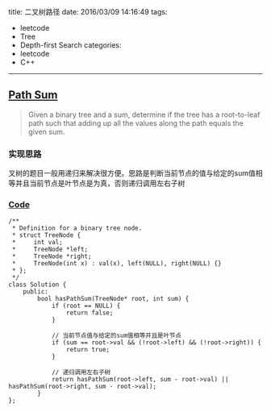 title: 二叉树路径
date: 2016/03/09 14:16:49
tags:
- leetcode
- Tree
- Depth-first Search
categories:
- leetcode
- C++

---
## [Path Sum](https://leetcode.com/problems/path-sum/)
> Given a binary tree and a sum, determine if the tree has a root-to-leaf path such that adding up all the values along the path equals the given sum.

### 实现思路
叉树的题目一般用递归来解决很方便。思路是判断当前节点的值与给定的sum值相等并且当前节点是叶节点是为真，否则递归调用左右子树

### [Code](https://github.com/Finalcheat/leetcode/blob/master/src/Path-Sum.cpp)
```
/**
 * Definition for a binary tree node.
 * struct TreeNode {
 *     int val;
 *     TreeNode *left;
 *     TreeNode *right;
 *     TreeNode(int x) : val(x), left(NULL), right(NULL) {}
 * };
 */
class Solution {
    public:
        bool hasPathSum(TreeNode* root, int sum) {
            if (root == NULL) {
                return false;
            }

            // 当前节点值与给定的sum值相等并且是叶节点
            if (sum == root->val && (!root->left) && (!root->right)) {
                return true;
            }

            // 递归调用左右子树
            return hasPathSum(root->left, sum - root->val) || hasPathSum(root->right, sum - root->val);
        }
};
```
